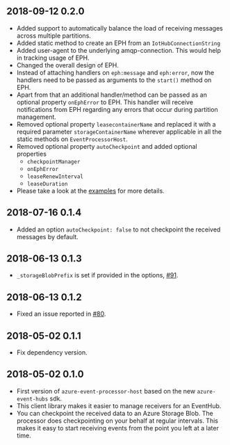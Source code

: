 ## 2018-09-12 0.2.0
- Added support to automatically balance the load of receiving messages across multiple partitions.
- Added static method to create an EPH from an `IotHubConnectionString`
- Added user-agent to the underlying amqp-connection. This would help in tracking usage of EPH.
- Changed the overall design of EPH.
- Instead of attaching handlers on `eph:message` and `eph:error`, now the handlers need to be passed
as arguments to the `start()` method on EPH.
- Apart from that an additional handler/method can be passed as an optional property `onEphError`
to EPH. This handler will receive notifications from EPH regarding any errors that occur during
partition management.
- Removed optional property `leasecontainerName` and replaced it with a required parameter `storageContainerName` wherever applicable in all the static methods on `EventProcessorHost`.
- Removed optional property `autoCheckpoint` and added optional properties
   - `checkpointManager`
   - `onEphError`
   - `leaseRenewInterval`
   - `leaseDuration`
- Please take a look at the [examples](https://github.com/Azure/azure-event-hubs-node/tree/master/processor/examples) for more details.

## 2018-07-16 0.1.4
- Added an option `autoCheckpoint: false` to not checkpoint the received messages by default.

## 2018-06-13 0.1.3
- `_storageBlobPrefix` is set if provided in the options, [#91](https://github.com/Azure/azure-event-hubs-node/pull/91).

## 2018-06-13 0.1.2
- Fixed an issue reported in [#80](https://github.com/Azure/azure-event-hubs-node/issues/80).

## 2018-05-02 0.1.1
- Fix dependency version.

## 2018-05-02 0.1.0
- First version of `azure-event-processor-host` based on the new `azure-event-hubs` sdk.
- This client library makes it easier to manage receivers for an EventHub.
- You can checkpoint the received data to an Azure Storage Blob. The processor does checkpointing
on your behalf at regular intervals. This makes it easy to start receiving events from the point you
left at a later time.